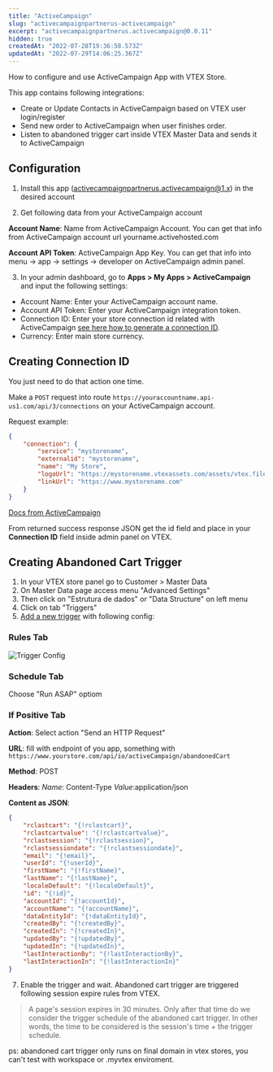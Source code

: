 ```yaml
---
title: "ActiveCampaign"
slug: "activecampaignpartnerus-activecampaign"
excerpt: "activecampaignpartnerus.activecampaign@0.0.11"
hidden: true
createdAt: "2022-07-28T19:36:58.573Z"
updatedAt: "2022-07-29T14:06:25.367Z"
---
```

How to configure and use ActiveCampaign App with VTEX Store.

This app contains following integrations:

- Create or Update Contacts in ActiveCampaign based on VTEX user login/register
- Send new order to ActiveCampaign when user finishes order.
- Listen to abandoned trigger cart inside VTEX Master Data and sends it to ActiveCampaign

## Configuration

1. Install this app (activecampaignpartnerus.activecampaign@1.x) in the desired account

2. Get following data from your ActiveCampaign account

**Account Name**: Name from ActiveCampaign Account. You can get that info from ActiveCampaign account url yourname.activehosted.com

**Account API Token**: ActiveCampaign App Key. You can get that info into menu -> app -> settings -> developer on ActiveCampaign admin panel.

3. In your admin dashboard, go to **Apps > My Apps > ActiveCampaign**  and input the following settings:

- Account Name: Enter your ActiveCampaign account name.
- Account API Token: Enter your ActiveCampaign integration token.
- Connection ID: Enter your store connection id related with ActiveCampaign [see here how to generate a connection ID](/#creating-connection-id).
- Currency: Enter main store currency.

## Creating Connection ID

You just need to do that action one time.

Make a `POST` request into route `https://youraccountname.api-us1.com/api/3/connections` on your ActiveCampaign account.

Request example:

```json
{
    "connection": {
        "service": "mystorename",
        "externalid": "mystorename",
        "name": "My Store",
        "logoUrl": "https://mystorename.vtexassets.com/assets/vtex.file-manager-graphql/images/7d9a96e7-2e25-4e47-bc49-edc5dd8f7590___809464d8b9be4756fc407c7630b188d9.png",
        "linkUrl": "https://www.mystorename.com"
    }
}
```

[Docs from ActiveCampaign](https://developers.activecampaign.com/reference#create-connection)

From returned success response JSON get the id field and place in your **Connection ID** field inside admin panel on VTEX.

## Creating Abandoned Cart Trigger

1. In your VTEX store panel go to Customer > Master Data
2. On Master Data page access menu "Advanced Settings"
3. Then click on "Estrutura de dados" or "Data Structure" on left menu
4. Click on tab "Triggers"
5. [Add a new trigger](https://help.vtex.com/tutorial/creating-trigger-in-master-data--tutorials_1270) with following config:

### Rules Tab
![Trigger Config](./images/trigger-config-1.jpg)

### Schedule Tab

Choose "Run ASAP" optiom

### If Positive Tab

**Action**: Select action "Send an HTTP Request"

**URL**: fill with endpoint of you app, something with `https://www.yourstore.com/api/io/activeCampaign/abandonedCart`

**Method**: POST

**Headers**: _Name_: Content-Type _Value_:application/json

**Content as JSON**:

```json
{
	"rclastcart": "{!rclastcart}",
	"rclastcartvalue": "{!rclastcartvalue}",
	"rclastsession": "{!rclastsession}",
	"rclastsessiondate": "{!rclastsessiondate}",
	"email": "{!email}",
	"userId": "{!userId}",
	"firstName": "{!firstName}",
	"lastName": "{!lastName}",
	"localeDefault": "{!localeDefault}",
	"id": "{!id}",
	"accountId": "{!accountId}",
	"accountName": "{!accountName}",
	"dataEntityId": "{!dataEntityId}",
	"createdBy": "{!createdBy}",
	"createdIn": "{!createdIn}",
	"updatedBy": "{!updatedBy}",
	"updatedIn": "{!updatedIn}",
	"lastInteractionBy": "{!lastInteractionBy}",
	"lastInteractionIn": "{!lastInteractionIn}"
}
```

7. Enable the trigger and wait. Abandoned cart trigger are triggered following session expire rules from VTEX.

> A page's session expires in 30 minutes. Only after that time do we consider the trigger schedule of the abandoned cart trigger. In other words, the time to be considered is the session's time + the trigger schedule.

ps: abandoned cart trigger only runs on final domain in vtex stores, you can't test with workspace or .myvtex enviroment.